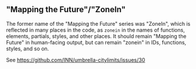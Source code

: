 ## "Mapping the Future"/"ZoneIn"

The former name of the "Mapping the Future" series was "ZoneIn", which is reflected in many places in the code, as `zonein` in the names of functions, elements, partials, styles, and other places. It should remain "Mapping the Future" in human-facing output, but can remain "zonein" in IDs, functions, styles, and so on.

See https://github.com/INN/umbrella-citylimits/issues/30
